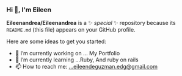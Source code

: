 ### Hi 👋, I'm Eileen

**Eileenandrea/Eileenandrea** is a ✨ _special_ ✨ repository because its `README.md` (this file) appears on your GitHub profile.

Here are some ideas to get you started:

- 🔭 I’m currently working on ... My Portfolio
- 🌱 I’m currently learning ...Ruby, And ruby on rails
- 📫 How to reach me: ...eileendeguzman.edg@gmail.com
